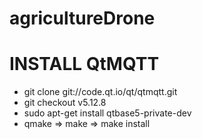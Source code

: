# agricultureDrone

# INSTALL QtMQTT
- git clone git://code.qt.io/qt/qtmqtt.git
- git checkout v5.12.8
- sudo apt-get install qtbase5-private-dev
- qmake => make => make install

